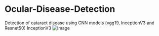 # Ocular-Disease-Detection
Detection of cataract disease using CNN models (vgg19, InceptionV3 and Resnet50)
InceptionV3
![image](https://user-images.githubusercontent.com/81555126/144079377-2acaedf3-7919-4937-a37d-fc4fe897476d.png)
